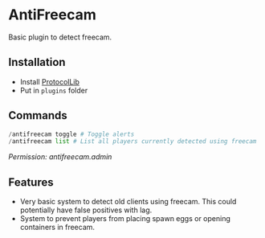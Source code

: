 # AntiFreecam

Basic plugin to detect freecam.

## Installation

- Install [ProtocolLib](https://www.spigotmc.org/resources/protocollib.1997/)
- Put in `plugins` folder


## Commands

```python
/antifreecam toggle # Toggle alerts
/antifreecam list # List all players currently detected using freecam
```
*Permission: antifreecam.admin*

## Features
- Very basic system to detect old clients using freecam. This could potentially have false positives with lag.
- System to prevent players from placing spawn eggs or opening containers in freecam.
